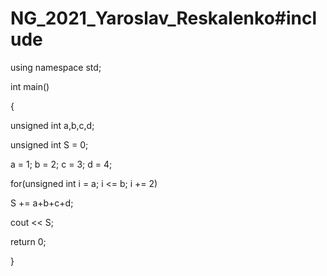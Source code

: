 # NG_2021_Yaroslav_Reskalenko#include<iostream>

using namespace std;

int main()


{

unsigned int a,b,c,d;

unsigned int S = 0;


a = 1; b = 2; c = 3; d = 4;


for(unsigned int i = a; i <= b; i += 2)

 S += a+b+c+d;

cout << S;

return 0;

}
